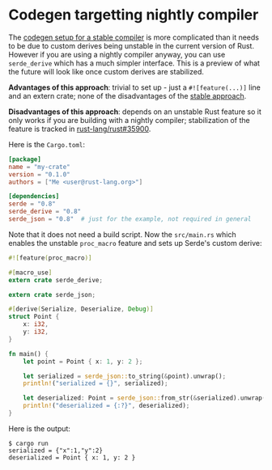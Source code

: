 # Codegen targetting nightly compiler

The [codegen setup for a stable compiler](codegen-stable.md) is more complicated
than it needs to be due to custom derives being unstable in the current version
of Rust. However if you are using a nightly compiler anyway, you can use
`serde_derive` which has a much simpler interface. This is a preview of what
the future will look like once custom derives are stabilized.

**Advantages of this approach**: trivial to set up - just a `#![feature(...)]`
line and an extern crate; none of the disadvantages of the [stable
approach](codegen-stable.md).

**Disadvantages of this approach**: depends on an unstable Rust feature so it
only works if you are building with a nightly compiler; stabilization of the
feature is tracked in
[rust-lang/rust#35900](https://github.com/rust-lang/rust/issues/35900).

Here is the `Cargo.toml`:

```toml:Cargo.toml
[package]
name = "my-crate"
version = "0.1.0"
authors = ["Me <user@rust-lang.org>"]

[dependencies]
serde = "0.8"
serde_derive = "0.8"
serde_json = "0.8"  # just for the example, not required in general
```

Note that it does not need a build script. Now the `src/main.rs` which enables
the unstable `proc_macro` feature and sets up Serde's custom derive:

```rust:src/main.rs
#![feature(proc_macro)]

#[macro_use]
extern crate serde_derive;

extern crate serde_json;

#[derive(Serialize, Deserialize, Debug)]
struct Point {
    x: i32,
    y: i32,
}

fn main() {
    let point = Point { x: 1, y: 2 };

    let serialized = serde_json::to_string(&point).unwrap();
    println!("serialized = {}", serialized);

    let deserialized: Point = serde_json::from_str(&serialized).unwrap();
    println!("deserialized = {:?}", deserialized);
}
```

Here is the output:

```
$ cargo run
serialized = {"x":1,"y":2}
deserialized = Point { x: 1, y: 2 }
```

